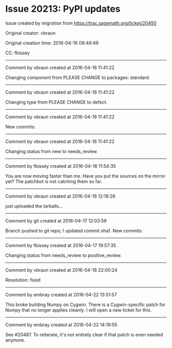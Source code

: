 # Issue 20213: PyPI updates

Issue created by migration from https://trac.sagemath.org/ticket/20450

Original creator: vbraun

Original creation time: 2016-04-16 09:49:49

CC:  fbissey




---

Comment by vbraun created at 2016-04-16 11:41:22

Changing component from PLEASE CHANGE to packages: standard.


---

Comment by vbraun created at 2016-04-16 11:41:22

Changing type from PLEASE CHANGE to defect.


---

Comment by vbraun created at 2016-04-16 11:41:22

New commits:


---

Comment by vbraun created at 2016-04-16 11:41:22

Changing status from new to needs_review.


---

Comment by fbissey created at 2016-04-16 11:54:35

You are now moving faster than me. Have you put the sources on the mirror yet? The patchbot is not catching them so far.


---

Comment by vbraun created at 2016-04-16 12:18:26

just uploaded the tarballs...


---

Comment by git created at 2016-04-17 12:03:59

Branch pushed to git repo; I updated commit sha1. New commits:


---

Comment by fbissey created at 2016-04-17 19:57:35

Changing status from needs_review to positive_review.


---

Comment by vbraun created at 2016-04-18 22:00:24

Resolution: fixed


---

Comment by embray created at 2016-04-22 13:51:57

This broke building Numpy on Cygwin.  There is a Cygwin-specific patch for Numpy that no longer applies cleanly. I will open a new ticket for this.


---

Comment by embray created at 2016-04-22 14:19:55

See #20487.  To reiterate, it's not entirely clear if that patch is even needed anymore.
